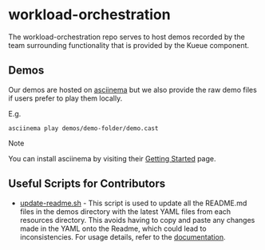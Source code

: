 # workload-orchestration

The workload-orchestration repo serves to host demos recorded by the team surrounding functionality that is provided by the Kueue component.

## Demos

Our demos are hosted on [asciinema](https://asciinema.org/) but we also provide the raw demo files if users prefer to play them locally. 

E.g.
```
asciinema play demos/demo-folder/demo.cast
```

> [!NOTE]
> You can install asciinema by visiting their [Getting Started](https://docs.asciinema.org/getting-started/#__tabbed_1_1) page.

## Useful Scripts for Contributors
- [update-readme.sh](./hack/update_readme/update-readme.sh) - This script is used to update all the README.md files in the demos directory with the latest YAML files from each resources directory.
This avoids having to copy and paste any changes made in the YAML onto the Readme, which could lead to inconsistencies. For usage details, refer to the [documentation](./hack/update_readme/update-readme.md).
